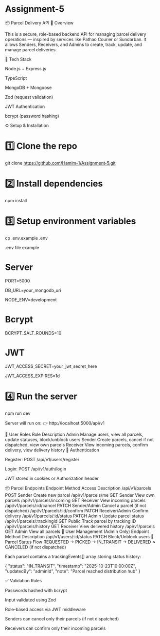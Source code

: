 ﻿# Assignment-5
📦 Parcel Delivery API
🎯 Overview

This is a secure, role-based backend API for managing parcel delivery operations — inspired by services like Pathao Courier or Sundarban.
It allows Senders, Receivers, and Admins to create, track, update, and manage parcel deliveries.

🚀 Tech Stack

Node.js + Express.js

TypeScript

MongoDB + Mongoose

Zod (request validation)

JWT Authentication

bcrypt (password hashing)

⚙️ Setup & Installation
# 1️⃣ Clone the repo
git clone https://github.com/Hamim-1/Assignment-5.git

# 2️⃣ Install dependencies
npm install

# 3️⃣ Setup environment variables
cp .env.example .env

.env file example

# Server
PORT=5000

DB_URL=your_mongodb_uri

NODE_ENV=development

# Bcrypt
BCRYPT_SALT_ROUNDS=10

# JWT
JWT_ACCESS_SECRET=your_jwt_secret_here

JWT_ACCESS_EXPIRES=1d

# 4️⃣ Run the server
npm run dev


Server will run on:
👉 http://localhost:5000/api/v1

👥 User Roles
Role	Description
Admin	Manage users, view all parcels, update statuses, block/unblock users
Sender	Create parcels, cancel if not dispatched, view own parcels
Receiver	View incoming parcels, confirm delivery, view delivery history
🔐 Authentication

Register: POST /api/v1/users/register

Login: POST /api/v1/auth/login

JWT stored in cookies or Authorization header

📦 Parcel Endpoints
Endpoint	Method	Access	Description
/api/v1/parcels	POST	Sender	Create new parcel
/api/v1/parcels/me	GET	Sender	View own parcels
/api/v1/parcels/incoming	GET	Receiver	View incoming parcels
/api/v1/parcels/:id/cancel	PATCH	Sender/Admin	Cancel a parcel (if not dispatched)
/api/v1/parcels/:id/confirm	PATCH	Receiver/Admin	Confirm delivery
/api/v1/parcels/:id/status	PATCH	Admin	Update parcel status
/api/v1/parcels/:trackingId	GET	Public	Track parcel by tracking ID
/api/v1/parcels/history	GET	Receiver	View delivered history
/api/v1/parcels	GET	Admin	View all parcels
👮 User Management (Admin Only)
Endpoint	Method	Description
/api/v1/users/:id/status	PATCH	Block/Unblock users
📜 Parcel Status Flow
REQUESTED → PICKED → IN_TRANSIT → DELIVERED
              ↘
             CANCELED (if not dispatched)


Each parcel contains a trackingEvents[] array storing status history:

{
  "status": "IN_TRANSIT",
  "timestamp": "2025-10-23T10:00:00Z",
  "updatedBy": "adminId",
  "note": "Parcel reached distribution hub"
}

✅ Validation Rules

Passwords hashed with bcrypt

Input validated using Zod

Role-based access via JWT middleware

Senders can cancel only their parcels (if not dispatched)

Receivers can confirm only their incoming parcels

